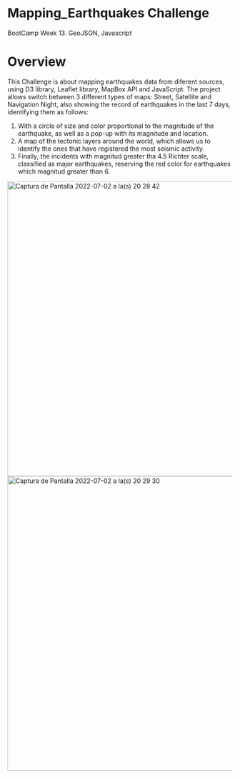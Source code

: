 # Mapping_Earthquakes Challenge 
BootCamp  Week 13. GeoJSON, Javascript

# Overview
This Challenge is  about mapping earthquakes data from diferent sources, using  D3 library, Leaflet library, MapBox API and JavaScript. 
The project allows switch between 3 different types of maps: Street, Satellite and Navigation Night, also showing the record of earthquakes in the last 7 days, identifying them as follows:
  1. With a circle of size and color proportional to the magnitude of the earthquake, as well as a pop-up with its magnitude and location. 
  2. A map of the tectonic layers around the world, which allows us to identify the ones that have registered the most seismic activity.
  3. Finally, the incidents with magnitud greater tha 4.5 Richter scale, classified as major earthquakes, reserving the red color for earthquakes which magnitud greater      than 6.
  
 
  <img width="660" alt="Captura de Pantalla 2022-07-02 a la(s) 20 28 42" src="https://user-images.githubusercontent.com/102195803/177021040-879aec0c-48a2-4b95-91ea-88411e61994b.png">

  <img width="660" alt="Captura de Pantalla 2022-07-02 a la(s) 20 29 30" src="https://user-images.githubusercontent.com/102195803/177021050-19313326-abed-4142-bda0-43b2eb363bf3.png">


 
  
  
